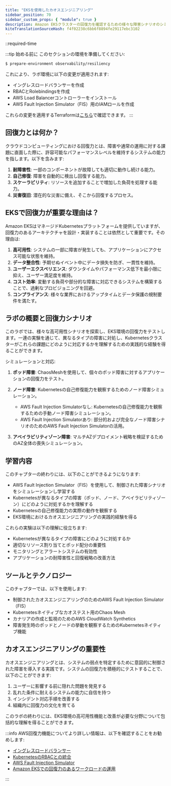 ```yaml
---
title: "EKSを使用したカオスエンジニアリング"
sidebar_position: 70
sidebar_custom_props: { "module": true }
description: Amazon EKSクラスターの回復力を確認するための様々な障害シナリオのシミュレーション。"
kiteTranslationSourceHash: f4f02238c6bb6f8894fe29117ebc3102
---
```


::required-time

:::tip 始める前に
このセクションの環境を準備してください:

```bash timeout=900 wait=30
$ prepare-environment observability/resiliency
```

これにより、ラボ環境に以下の変更が適用されます:

- イングレスロードバランサーを作成
- RBACとRolebindingsを作成
- AWS Load Balancerコントローラーをインストール
- AWS Fault Injection Simulator（FIS）用のIAMロールを作成

これらの変更を適用するTerraformは[こちら](https://github.com/VAR::MANIFESTS_OWNER/VAR::MANIFESTS_REPOSITORY/tree/VAR::MANIFESTS_REF/manifests/modules/observability/resiliency/.workshop/terraform)で確認できます。
:::

## 回復力とは何か？

クラウドコンピューティングにおける回復力とは、障害や通常の運用に対する課題に直面した際に、許容可能なパフォーマンスレベルを維持するシステムの能力を指します。以下を含みます:

1. **耐障害性**: 一部のコンポーネントが故障しても適切に動作し続ける能力。
2. **自己修復**: 障害を自動的に検出し回復する能力。
3. **スケーラビリティ**: リソースを追加することで増加した負荷を処理する能力。
4. **災害復旧**: 潜在的な災害に備え、そこから回復するプロセス。

## EKSで回復力が重要な理由は？

Amazon EKSはマネージドKubernetesプラットフォームを提供していますが、回復力のあるアーキテクチャを設計・実装することは依然として重要です。その理由は:

1. **高可用性**: システムの一部に障害が発生しても、アプリケーションにアクセス可能な状態を維持。
2. **データ整合性**: 予期せぬイベント中にデータ損失を防ぎ、一貫性を維持。
3. **ユーザーエクスペリエンス**: ダウンタイムやパフォーマンス低下を最小限に抑え、ユーザー満足度を維持。
4. **コスト効率**: 変動する負荷や部分的な障害に対応できるシステムを構築することで、過剰なプロビジョニングを回避。
5. **コンプライアンス**: 様々な業界におけるアップタイムとデータ保護の規制要件を満たす。

## ラボの概要と回復力シナリオ

このラボでは、様々な高可用性シナリオを探索し、EKS環境の回復力をテストします。一連の実験を通じて、異なるタイプの障害に対処し、Kubernetesクラスターがこれらの課題にどのように対応するかを理解するための実践的な経験を得ることができます。

シミュレーションと対応:

1. **ポッド障害**: ChaosMeshを使用して、個々のポッド障害に対するアプリケーションの回復力をテスト。
2. **ノード障害**: Kubernetesの自己修復能力を観察するためのノード障害シミュレーション。

   - AWS Fault Injection Simulatorなし: Kubernetesの自己修復能力を観察するための手動ノード障害シミュレーション。
   - AWS Fault Injection Simulatorあり: 部分的および完全なノード障害シナリオのためのAWS Fault Injection Simulatorの活用。

3. **アベイラビリティゾーン障害**: マルチAZデプロイメント戦略を検証するためのAZ全体の喪失シミュレーション。

## 学習内容

このチャプターの終わりには、以下のことができるようになります:

- AWS Fault Injection Simulator（FIS）を使用して、制御された障害シナリオをシミュレーションし学習する
- Kubernetesが異なるタイプの障害（ポッド、ノード、アベイラビリティゾーン）にどのように対処するかを理解する
- Kubernetesの自己修復能力の実際の動作を観察する
- EKS環境におけるカオスエンジニアリングの実践的経験を得る

これらの実験は以下の理解に役立ちます:

- Kubernetesが異なるタイプの障害にどのように対処するか
- 適切なリソース割り当てとポッド配分の重要性
- モニタリングとアラートシステムの有効性
- アプリケーションの耐障害性と回復戦略の改善方法

## ツールとテクノロジー

このチャプターでは、以下を使用します:

- 制御されたカオスエンジニアリングのためのAWS Fault Injection Simulator（FIS）
- Kubernetesネイティブなカオステスト用のChaos Mesh
- カナリアの作成と監視のためのAWS CloudWatch Synthetics
- 障害発生時のポッドとノードの挙動を観察するためのKubernetesネイティブ機能

## カオスエンジニアリングの重要性

カオスエンジニアリングとは、システムの弱点を特定するために意図的に制御された障害を導入する実践です。システムの回復力を積極的にテストすることで、以下のことができます:

1. ユーザーに影響する前に隠れた問題を発見する
2. 乱れた条件に耐えるシステムの能力に自信を持つ
3. インシデント対応手順を改善する
4. 組織内に回復力の文化を育てる

このラボの終わりには、EKS環境の高可用性機能と改善が必要な分野について包括的な理解を得ることができます。

:::info
AWS回復力機能についてより詳しい情報は、以下を確認することをお勧めします:

- [イングレスロードバランサー](/docs/fundamentals/exposing/ingress/)
- [KubernetesのRBACとの統合](/docs/security/cluster-access-management/kubernetes-rbac)
- [AWS Fault Injection Simulator](https://aws.amazon.com/fis/)
- [Amazon EKSでの回復力のあるワークロードの運用](https://aws.amazon.com/blogs/containers/operating-resilient-workloads-on-amazon-eks/)

:::
